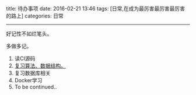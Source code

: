 
title: 待办事项
date: 2016-02-21 13:46
tags: [日常,在成为最厉害最厉害最厉害的路上]
categories: 日常

---
 
 好记性不如烂笔头。

<!-- more -->

多做多记。

1. 读CI源码
2. [复习算法、数据结构。](http://zh.visualgo.net/)
3. 复习数据库相关
4. Docker学习
5. To be continued..

